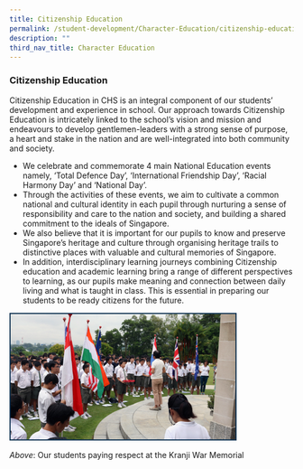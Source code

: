 ```yaml
---
title: Citizenship Education
permalink: /student-development/Character-Education/citizenship-education/
description: ""
third_nav_title: Character Education
---
```

### Citizenship Education

Citizenship Education in CHS is an integral component of our students’ development and experience in school. Our approach towards Citizenship Education is intricately linked to the school’s vision and mission and endeavours to develop gentlemen-leaders with a strong sense of purpose, a heart and stake in the nation and are well-integrated into both community and society.

*   We celebrate and commemorate 4 main National Education events namely, ‘Total Defence Day’, ‘International Friendship Day’, ‘Racial Harmony Day’ and ‘National Day’.
*   Through the activities of these events, we aim to cultivate a common national and cultural identity in each pupil through nurturing a sense of responsibility and care to the nation and society, and building a shared commitment to the ideals of Singapore.
*   We also believe that it is important for our pupils to know and preserve Singapore’s heritage and culture through organising heritage trails to distinctive places with valuable and cultural memories of Singapore.
*   In addition, interdisciplinary learning journeys combining Citizenship education and academic learning bring a range of different perspectives to learning, as our pupils make meaning and connection between daily living and what is taught in class. This is essential in preparing our students to be ready citizens for the future.

<img src="/images/sd11.png" style="width:80%">

_Above_: Our students paying respect at the Kranji War Memorial